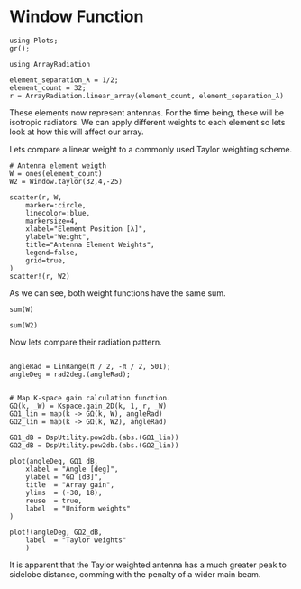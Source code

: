 # Window Function

``` @example WindowWeights
using Plots;
gr();

using ArrayRadiation

element_separation_λ = 1/2;
element_count = 32;
r = ArrayRadiation.linear_array(element_count, element_separation_λ)
```

These elements now represent antennas. For the time being, these will be isotropic radiators.
We can apply different weights to each element so lets look at how this will affect our array.

Lets compare a linear weight to a commonly used Taylor weighting scheme.

``` @example WindowWeights
# Antenna element weigth
W = ones(element_count)
W2 = Window.taylor(32,4,-25)

scatter(r, W, 
    marker=:circle, 
    linecolor=:blue, 
    markersize=4, 
    xlabel="Element Position [λ]", 
    ylabel="Weight", 
    title="Antenna Element Weights", 
    legend=false, 
    grid=true,
)
scatter!(r, W2)
```

As we can see, both weight functions have the same sum.

``` @example WindowWeights
sum(W)
```

``` @example WindowWeights
sum(W2)
```

Now lets compare their radiation pattern.

``` @example WindowWeights

angleRad = LinRange(π / 2, -π / 2, 501);
angleDeg = rad2deg.(angleRad);


# Map K-space gain calculation function.
GΩ(k, _W) = Kspace.gain_2D(k, 1, r, _W)
GΩ1_lin = map(k -> GΩ(k, W), angleRad)
GΩ2_lin = map(k -> GΩ(k, W2), angleRad)

GΩ1_dB = DspUtility.pow2db.(abs.(GΩ1_lin))
GΩ2_dB = DspUtility.pow2db.(abs.(GΩ2_lin))

plot(angleDeg, GΩ1_dB,
    xlabel = "Angle [deg]",
    ylabel = "GΩ [dB]",
    title  = "Array gain",
    ylims  = (-30, 18),
    reuse  = true,
    label  = "Uniform weights"
)

plot!(angleDeg, GΩ2_dB, 
    label  = "Taylor weights"
    )

```

It is apparent that the Taylor weighted antenna has a much greater peak to sidelobe distance, comming with the penalty of a wider main beam.
